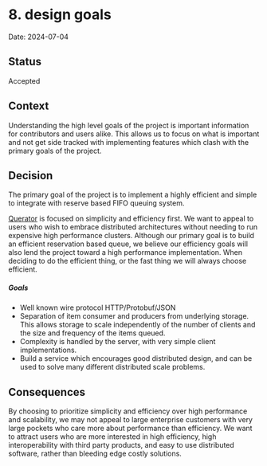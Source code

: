 # 8. design goals

Date: 2024-07-04

## Status

Accepted

## Context

Understanding the high level goals of the project is important information for contributors and users alike. This
allows us to focus on what is important and not get side tracked with implementing features which clash with the
primary goals of the project.

## Decision

The primary goal of the project is to implement a highly efficient and simple to integrate with reserve based FIFO
queuing system.

[Querator](https://querator.io) is focused on simplicity and efficiency first. We want to appeal to users who
wish to embrace distributed architectures without needing to run expensive high performance clusters. Although 
our primary goal is to build an efficient reservation based queue, we believe our efficiency goals will also 
lend the project toward a high performance implementation. When deciding to do the efficient thing, or the
fast thing we will always choose efficient.

##### Goals
* Well known wire protocol HTTP/Protobuf/JSON
* Separation of item consumer and producers from underlying storage. This allows storage to scale independently of
  the number of clients and the size and frequency of the items queued.
* Complexity is handled by the server, with very simple client implementations.
* Build a service which encourages good distributed design, and can be used to solve many different distributed
  scale problems.

## Consequences

By choosing to prioritize simplicity and efficiency over high performance and scalability, we may not appeal to 
large enterprise customers with very large pockets who care more about performance than efficiency. We want to 
attract users who are more interested in high efficiency, high interoperability with third party products, and 
easy to use distributed software, rather than bleeding edge costly solutions.
